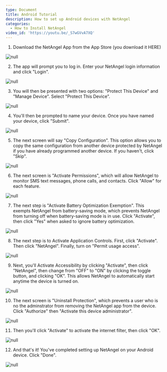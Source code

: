 ```yaml
---
type: Document
title: Android Tutorial
description: How to set up Android devices with NetAngel
categories:
  - How to Install NetAngel
video_id: 'https://youtu.be/_S7wGVvA7XQ'
---
```

1. Download the NetAngel App from the App Store (you download it HERE)

![null](/help/img/uploads/download-app.png)

2. The app will prompt you to log in. Enter your NetAngel login information and click "Login". 

![null](/help/img/uploads/step2.png)

3. You will then be presented with two options: "Protect This Device" and "Manage Device". Select "Protect This Device".

![null](/help/img/uploads/protect.png)

4. You'll then be prompted to name your device. Once you have named your device, click "Submit". 

![null](/help/img/uploads/step4.png)

5. The next screen will say "Copy Configuration". This option allows you to copy the same configuration from another device protected by NetAngel if you have already programmed another device. If you haven't, click "Skip". 

![null](/help/img/uploads/step3.png)

6. The next screen is "Activate Permissions", which will allow NetAngel to monitor SMS text messages, phone calls, and contacts. Click "Allow" for each feature.

![null](/help/img/uploads/step6.png)

7. The next step is "Activate Battery Optimization Exemption". This exempts NetAngel from battery-saving mode, which prevents NetAngel from turning off when battery-saving mode is in use. Click "Activate", then click "Yes" when asked to ignore battery optimization.

![null](/help/img/uploads/step7.png)

8. The next step is to Activate Application Controls. First, click "Activate". Then click "NetAngel". Finally, turn on "Permit usage access". 

![null](/help/img/uploads/step8.png)

9. Next, you'll Activate Accessibility by clicking "Activate", then click "NetAngel", then change from "OFF" to "ON" by clicking the toggle button, and clicking "OK". This allows NetAngel to automatically start anytime the device is turned on. 

![null](/help/img/uploads/step10.png)

10. The next screen is "Uninstall Protection", which prevents a user who is no the adminstrator from removing the NetAngel app from the device. Click "Authorize" then "Activate this device administrator". 

![null](/help/img/uploads/step11.png)

11. Then you'll click "Activate" to activate the internet filter, then click "OK". 

![null](/help/img/uploads/step12.png)

12. And that's it! You've completed setting up NetAngel on your Android device. Click "Done". 

![null](/help/img/uploads/finalstep.png)
